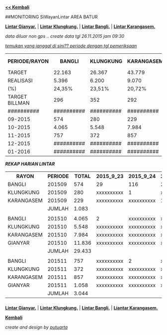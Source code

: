 **[<< Kembali](http://areabatur.github.io/3mm.3atur/)**

##MONITORING SiWayanLintar AREA BATUR

**[Lintar Gianyar.](https://github.com/areabatur/3mm.3atur/blob/master/gia.lintar.112015.markdown )** | 
**[Lintar Klungkung.](https://github.com/areabatur/3mm.3atur/blob/master/klk.lintar.112015.markdown )** | 
**[Lintar Bangli.](https://github.com/areabatur/3mm.3atur/blob/master/ban.lintar.112015.markdown )** | 
**[Lintar Karangasem.](https://github.com/areabatur/3mm.3atur/blob/master/kar.lintar.112015.markdown )**

_data diluar non gps .. create data tgl 26.11.2015 jam 09:30_

_[temukan yang janggal di sini?? periode dengan tgl pemeriksaan](https://github.com/areabatur/3mm.3atur/blob/master/lintar/lintar.lintas.periode.markdown )_ 

<table><tbody><tr><th>PERIODE/RAYON</th><th>BANGLI</th><th>KLUNGKUNG</th><th>KARANGASEM</th><th>GIANYAR</th><th> AREA BATUR </th></tr><tr><td>TARGET</td><td>22.163</td><td>26.367</td><td>43.779</td><td>55.792</td><td> 148.101 </td></tr><tr><td>REALISASI</td><td> 5.396 </td><td> 6.200 </td><td> 9.070 </td><td> 12.894 </td><td> 33.560 </td></tr><tr><td>(%)</td><td>24,35%</td><td>23,51%</td><td>20,72%</td><td>23,11%</td><td>22,66%</td></tr><tr><td>TARGET BILLMAN</td><td>296</td><td>352</td><td>292</td><td>259</td><td> 1.199 </td></tr><tr><td>##########</td><td>##########</td><td>##########</td><td>##########</td><td>##########</td><td>##########</td></tr><tr><td>09-2015</td><td> 574 </td><td> 280 </td><td> 229 </td><td>##########</td><td> 1.083 </td></tr><tr><td>10-2015</td><td> 4.065 </td><td> 5.548 </td><td> 7.984 </td><td> 11.836 </td><td> 29.433 </td></tr><tr><td>11-2015</td><td> 757 </td><td> 372 </td><td> 857 </td><td> 1.058 </td><td> 3.044 </td></tr><tr><td>12-2015</td><td>##########</td><td>##########</td><td>##########</td><td>##########</td><td>##########</td></tr><tr><td>01-2016</td><td>##########</td><td>##########</td><td>##########</td><td>##########</td><td>##########</td></tr></tbody></table>

***REKAP HARIAN LINTAR***

<table><tbody><tr><th>RAYON</th><th>PERIODE</th><th>TOTAL</th><th>2015_9_23</th><th>2015_9_24</th><th>2015_9_25</th><th>2015_9_26</th><th>2015_9_30</th><th>2015_10_1</th><th>2015_10_12</th><th>2015_10_13</th><th>2015_10_14</th><th>2015_10_15</th><th>2015_10_16</th><th>2015_10_17</th><th>2015_10_19</th><th>2015_10_20</th><th>2015_10_21</th><th>2015_10_22</th><th>2015_10_23</th><th>2015_10_24</th><th>2015_10_25</th><th>2015_10_26</th><th>2015_10_27</th><th>2015_10_28</th><th>2015_10_29</th><th>2015_10_30</th><th>2015_10_31</th><th>2015_11_1</th><th>2015_11_2</th><th>2015_11_3</th><th>2015_11_4</th><th>2015_11_5</th><th>2015_11_6</th><th>2015_11_7</th><th>2015_11_8</th><th>2015_11_19</th><th>2015_11_10</th><th>2015_11_11</th><th>2015_11_12</th><th>2015_11_13</th><th>2015_11_14</th><th>2015_11_15</th><th>2015_11_16</th><th>2015_11_17</th><th>2015_11_18</th><th>2015_11_9</th><th>2015_11_20</th><th>2015_11_21</th><th>2015_11_22</th><th>2015_11_23</th><th>2015_11_24</th><th>2015_11_25</th><th>2015_11_26</th></tr><tr><td>BANGLI</td><td>201509</td><td> 574 </td><td> 29 </td><td> 116 </td><td> 22 </td><td> xxxxxxxxxx </td><td> 1 </td><td> xxxxxxxxxx </td><td> 145 </td><td> 39 </td><td> 36 </td><td> 21 </td><td> 93 </td><td> 72 </td><td> xxxxxxxxxx </td><td> xxxxxxxxxx </td><td> xxxxxxxxxx </td><td> xxxxxxxxxx </td><td> xxxxxxxxxx </td><td> xxxxxxxxxx </td><td> xxxxxxxxxx </td><td> xxxxxxxxxx </td><td> xxxxxxxxxx </td><td> xxxxxxxxxx </td><td> xxxxxxxxxx </td><td> xxxxxxxxxx </td><td> xxxxxxxxxx </td><td> xxxxxxxxxx </td><td> xxxxxxxxxx </td><td> xxxxxxxxxx </td><td> xxxxxxxxxx </td><td> xxxxxxxxxx </td><td> xxxxxxxxxx </td><td> xxxxxxxxxx </td><td> xxxxxxxxxx </td><td> xxxxxxxxxx </td><td> xxxxxxxxxx </td><td> xxxxxxxxxx </td><td> xxxxxxxxxx </td><td> xxxxxxxxxx </td><td> xxxxxxxxxx </td><td> xxxxxxxxxx </td><td> xxxxxxxxxx </td><td> xxxxxxxxxx </td><td> xxxxxxxxxx </td><td> xxxxxxxxxx </td><td> xxxxxxxxxx </td><td> xxxxxxxxxx </td><td> xxxxxxxxxx </td><td> xxxxxxxxxx </td><td> xxxxxxxxxx </td><td> xxxxxxxxxx </td><td> xxxxxxxxxx </td></tr><tr><td>KLUNGKUNG</td><td>201509</td><td> 280 </td><td> xxxxxxxxxx </td><td> 1 </td><td> xxxxxxxxxx </td><td> xxxxxxxxxx </td><td> xxxxxxxxxx </td><td> 1 </td><td> xxxxxxxxxx </td><td> 50 </td><td> 47 </td><td> 181 </td><td> xxxxxxxxxx </td><td> xxxxxxxxxx </td><td> xxxxxxxxxx </td><td> xxxxxxxxxx </td><td> xxxxxxxxxx </td><td> xxxxxxxxxx </td><td> xxxxxxxxxx </td><td> xxxxxxxxxx </td><td> xxxxxxxxxx </td><td> xxxxxxxxxx </td><td> xxxxxxxxxx </td><td> xxxxxxxxxx </td><td> xxxxxxxxxx </td><td> xxxxxxxxxx </td><td> xxxxxxxxxx </td><td> xxxxxxxxxx </td><td> xxxxxxxxxx </td><td> xxxxxxxxxx </td><td> xxxxxxxxxx </td><td> xxxxxxxxxx </td><td> xxxxxxxxxx </td><td> xxxxxxxxxx </td><td> xxxxxxxxxx </td><td> xxxxxxxxxx </td><td> xxxxxxxxxx </td><td> xxxxxxxxxx </td><td> xxxxxxxxxx </td><td> xxxxxxxxxx </td><td> xxxxxxxxxx </td><td> xxxxxxxxxx </td><td> xxxxxxxxxx </td><td> xxxxxxxxxx </td><td> xxxxxxxxxx </td><td> xxxxxxxxxx </td><td> xxxxxxxxxx </td><td> xxxxxxxxxx </td><td> xxxxxxxxxx </td><td> xxxxxxxxxx </td><td> xxxxxxxxxx </td><td> xxxxxxxxxx </td><td> xxxxxxxxxx </td></tr><tr><td>KARANGASEM</td><td>201509</td><td> 229 </td><td> xxxxxxxxxx </td><td> xxxxxxxxxx </td><td> 1 </td><td> xxxxxxxxxx </td><td> xxxxxxxxxx </td><td> xxxxxxxxxx </td><td> 24 </td><td> 32 </td><td> 38 </td><td> 72 </td><td> 24 </td><td> 25 </td><td> 7 </td><td> 6 </td><td> xxxxxxxxxx </td><td> xxxxxxxxxx </td><td> xxxxxxxxxx </td><td> xxxxxxxxxx </td><td> xxxxxxxxxx </td><td> xxxxxxxxxx </td><td> xxxxxxxxxx </td><td> xxxxxxxxxx </td><td> xxxxxxxxxx </td><td> xxxxxxxxxx </td><td> xxxxxxxxxx </td><td> xxxxxxxxxx </td><td> xxxxxxxxxx </td><td> xxxxxxxxxx </td><td> xxxxxxxxxx </td><td> xxxxxxxxxx </td><td> xxxxxxxxxx </td><td> xxxxxxxxxx </td><td> xxxxxxxxxx </td><td> xxxxxxxxxx </td><td> xxxxxxxxxx </td><td> xxxxxxxxxx </td><td> xxxxxxxxxx </td><td> xxxxxxxxxx </td><td> xxxxxxxxxx </td><td> xxxxxxxxxx </td><td> xxxxxxxxxx </td><td> xxxxxxxxxx </td><td> xxxxxxxxxx </td><td> xxxxxxxxxx </td><td> xxxxxxxxxx </td><td> xxxxxxxxxx </td><td> xxxxxxxxxx </td><td> xxxxxxxxxx </td><td> xxxxxxxxxx </td><td> xxxxxxxxxx </td><td> xxxxxxxxxx </td></tr><tr><td> </td><td>JUMLAH</td><td> 1.083 </td><td> </td><td> </td><td> </td><td> </td><td> </td><td> </td><td> </td><td> </td><td> </td><td> </td><td> </td><td> </td><td> </td><td> </td><td> </td><td> </td><td> </td><td> </td><td> </td><td> </td><td> </td><td> </td><td> </td><td> </td><td> </td><td> </td><td> </td><td> </td><td> </td><td> </td><td> </td><td> </td><td> </td><td> </td><td> </td><td> </td><td> </td><td> </td><td> </td><td> </td><td> </td><td> </td><td> </td><td> </td><td> </td><td> </td><td> </td><td> </td><td> </td><td> </td><td> </td></tr><tr><td> </td><td> </td><td> </td><td> </td><td> </td><td> </td><td> </td><td> </td><td> </td><td> </td><td> </td><td> </td><td> </td><td> </td><td> </td><td> </td><td> </td><td> </td><td> </td><td> </td><td> </td><td> </td><td> </td><td> </td><td> </td><td> </td><td> </td><td> </td><td> </td><td> </td><td> </td><td> </td><td> </td><td> </td><td> </td><td> </td><td> </td><td> </td><td> </td><td> </td><td> </td><td> </td><td> </td><td> </td><td> </td><td> </td><td> </td><td> </td><td> </td><td> </td><td> </td><td> </td><td> </td><td> </td></tr><tr><td>BANGLI</td><td>201510</td><td> 4.065 </td><td> 2 </td><td> xxxxxxxxxx </td><td> xxxxxxxxxx </td><td> 2 </td><td> xxxxxxxxxx </td><td> xxxxxxxxxx </td><td> 21 </td><td> xxxxxxxxxx </td><td> xxxxxxxxxx </td><td> xxxxxxxxxx </td><td> 2 </td><td> 5 </td><td> 5 </td><td> 157 </td><td> xxxxxxxxxx </td><td> 54 </td><td> xxxxxxxxxx </td><td> 105 </td><td> 105 </td><td> 99 </td><td> 99 </td><td> 21 </td><td> 29 </td><td> 2 </td><td> 3 </td><td> 4 </td><td> 36 </td><td> xxxxxxxxxx </td><td> 32 </td><td> 139 </td><td> 294 </td><td> 230 </td><td> 190 </td><td> 304 </td><td> 429 </td><td> 9 </td><td> 226 </td><td> 77 </td><td> 210 </td><td> xxxxxxxxxx </td><td> 199 </td><td> 129 </td><td> 129 </td><td> 275 </td><td> 391 </td><td> 51 </td><td> xxxxxxxxxx </td><td> xxxxxxxxxx </td><td> xxxxxxxxxx </td><td> xxxxxxxxxx </td><td> xxxxxxxxxx </td></tr><tr><td>KLUNGKUNG</td><td>201510</td><td> 5.548 </td><td> xxxxxxxxxx </td><td> xxxxxxxxxx </td><td> xxxxxxxxxx </td><td> xxxxxxxxxx </td><td> xxxxxxxxxx </td><td> xxxxxxxxxx </td><td> xxxxxxxxxx </td><td> 4 </td><td> 1 </td><td> 31 </td><td> 133 </td><td> xxxxxxxxxx </td><td> 35 </td><td> xxxxxxxxxx </td><td> 52 </td><td> xxxxxxxxxx </td><td> xxxxxxxxxx </td><td> 3 </td><td> 5 </td><td> xxxxxxxxxx </td><td> xxxxxxxxxx </td><td> xxxxxxxxxx </td><td> 1 </td><td> xxxxxxxxxx </td><td> xxxxxxxxxx </td><td> xxxxxxxxxx </td><td> xxxxxxxxxx </td><td> 5 </td><td> 94 </td><td> 377 </td><td> 521 </td><td> 197 </td><td> 222 </td><td> 319 </td><td> 229 </td><td> 137 </td><td> 120 </td><td> 301 </td><td> 563 </td><td> 73 </td><td> 444 </td><td> 388 </td><td> 415 </td><td> 262 </td><td> 497 </td><td> 119 </td><td> xxxxxxxxxx </td><td> xxxxxxxxxx </td><td> xxxxxxxxxx </td><td> xxxxxxxxxx </td><td> xxxxxxxxxx </td></tr><tr><td>KARANGASEM</td><td>201510</td><td> 7.984 </td><td> xxxxxxxxxx </td><td> xxxxxxxxxx </td><td> xxxxxxxxxx </td><td> xxxxxxxxxx </td><td> xxxxxxxxxx </td><td> xxxxxxxxxx </td><td> xxxxxxxxxx </td><td> xxxxxxxxxx </td><td> xxxxxxxxxx </td><td> xxxxxxxxxx </td><td> xxxxxxxxxx </td><td> xxxxxxxxxx </td><td> 5 </td><td> 1 </td><td> 2 </td><td> 11 </td><td> 2 </td><td> 105 </td><td> 113 </td><td> 7 </td><td> 86 </td><td> 27 </td><td> 74 </td><td> 11 </td><td> 38 </td><td> 4 </td><td> 4 </td><td> 106 </td><td> 179 </td><td> 418 </td><td> 368 </td><td> 287 </td><td> 231 </td><td> 377 </td><td> 377 </td><td> 153 </td><td> 278 </td><td> 426 </td><td> 561 </td><td> 576 </td><td> 608 </td><td> 585 </td><td> 463 </td><td> 577 </td><td> 500 </td><td> 424 </td><td> xxxxxxxxxx </td><td> xxxxxxxxxx </td><td> xxxxxxxxxx </td><td> xxxxxxxxxx </td><td> xxxxxxxxxx </td></tr><tr><td>GIANYAR</td><td>201510</td><td> 11.836 </td><td> xxxxxxxxxx </td><td> xxxxxxxxxx </td><td> xxxxxxxxxx </td><td> xxxxxxxxxx </td><td> xxxxxxxxxx </td><td> xxxxxxxxxx </td><td> xxxxxxxxxx </td><td> xxxxxxxxxx </td><td> xxxxxxxxxx </td><td> xxxxxxxxxx </td><td> xxxxxxxxxx </td><td> xxxxxxxxxx </td><td> xxxxxxxxxx </td><td> 1 </td><td> xxxxxxxxxx </td><td> 3 </td><td> xxxxxxxxxx </td><td> 77 </td><td> 28 </td><td> 26 </td><td> 8 </td><td> 12 </td><td> 4 </td><td> 5 </td><td> 4 </td><td> 6 </td><td> 1 </td><td> </td><td> 29 </td><td> 87 </td><td> 56 </td><td> 79 </td><td> 17 </td><td> 829 </td><td> 781 </td><td> 833 </td><td> 1.111 </td><td> 1.453 </td><td> 1.104 </td><td> 313 </td><td> 1.180 </td><td> 897 </td><td> 1.083 </td><td> 530 </td><td> 753 </td><td> 526 </td><td> xxxxxxxxxx </td><td> xxxxxxxxxx </td><td> xxxxxxxxxx </td><td> xxxxxxxxxx </td><td> xxxxxxxxxx </td></tr><tr><td> </td><td>JUMLAH</td><td> 29.433 </td><td> </td><td> </td><td> </td><td> </td><td> </td><td> </td><td> </td><td> </td><td> </td><td> </td><td> </td><td> </td><td> </td><td> </td><td> </td><td> </td><td> </td><td> </td><td> </td><td> </td><td> </td><td> </td><td> </td><td> </td><td> </td><td> </td><td> </td><td> </td><td> </td><td> </td><td> </td><td> </td><td> </td><td> </td><td> </td><td> </td><td> </td><td> </td><td> </td><td> </td><td> </td><td> </td><td> </td><td> </td><td> </td><td> </td><td> </td><td> </td><td> </td><td> </td><td> </td></tr><tr><td> </td><td> </td><td> </td><td> </td><td> </td><td> </td><td> </td><td> </td><td> </td><td> </td><td> </td><td> </td><td> </td><td> </td><td> </td><td> </td><td> </td><td> </td><td> </td><td> </td><td> </td><td> </td><td> </td><td> </td><td> </td><td> </td><td> </td><td> </td><td> </td><td> </td><td> </td><td> </td><td> </td><td> </td><td> </td><td> </td><td> </td><td> </td><td> </td><td> </td><td> </td><td> </td><td> </td><td> </td><td> </td><td> </td><td> </td><td> </td><td> </td><td> </td><td> </td><td> </td><td> </td><td> </td></tr><tr><td>BANGLI</td><td>201511</td><td> 757 </td><td> xxxxxxxxxx </td><td> 2 </td><td> xxxxxxxxxx </td><td> xxxxxxxxxx </td><td> xxxxxxxxxx </td><td> xxxxxxxxxx </td><td> xxxxxxxxxx </td><td> xxxxxxxxxx </td><td> xxxxxxxxxx </td><td> xxxxxxxxxx </td><td> xxxxxxxxxx </td><td> xxxxxxxxxx </td><td> xxxxxxxxxx </td><td> xxxxxxxxxx </td><td> xxxxxxxxxx </td><td> 1 </td><td> xxxxxxxxxx </td><td> 1 </td><td> 1 </td><td> 3 </td><td> xxxxxxxxxx </td><td> xxxxxxxxxx </td><td> xxxxxxxxxx </td><td> xxxxxxxxxx </td><td> xxxxxxxxxx </td><td> xxxxxxxxxx </td><td> xxxxxxxxxx </td><td> xxxxxxxxxx </td><td> xxxxxxxxxx </td><td> xxxxxxxxxx </td><td> xxxxxxxxxx </td><td> xxxxxxxxxx </td><td> xxxxxxxxxx </td><td> xxxxxxxxxx </td><td> xxxxxxxxxx </td><td> xxxxxxxxxx </td><td> xxxxxxxxxx </td><td> xxxxxxxxxx </td><td> xxxxxxxxxx </td><td> xxxxxxxxxx </td><td> xxxxxxxxxx </td><td> xxxxxxxxxx </td><td> xxxxxxxxxx </td><td> xxxxxxxxxx </td><td> xxxxxxxxxx </td><td> xxxxxxxxxx </td><td> 168 </td><td> 191 </td><td> 244 </td><td> 128 </td><td> 18 </td></tr><tr><td>KLUNGKUNG</td><td>201511</td><td> 372 </td><td> xxxxxxxxxx </td><td> xxxxxxxxxx </td><td> xxxxxxxxxx </td><td> xxxxxxxxxx </td><td> xxxxxxxxxx </td><td> xxxxxxxxxx </td><td> xxxxxxxxxx </td><td> xxxxxxxxxx </td><td> xxxxxxxxxx </td><td> xxxxxxxxxx </td><td> xxxxxxxxxx </td><td> xxxxxxxxxx </td><td> xxxxxxxxxx </td><td> xxxxxxxxxx </td><td> xxxxxxxxxx </td><td> xxxxxxxxxx </td><td> xxxxxxxxxx </td><td> xxxxxxxxxx </td><td> xxxxxxxxxx </td><td> xxxxxxxxxx </td><td> xxxxxxxxxx </td><td> xxxxxxxxxx </td><td> xxxxxxxxxx </td><td> xxxxxxxxxx </td><td> xxxxxxxxxx </td><td> xxxxxxxxxx </td><td> xxxxxxxxxx </td><td> xxxxxxxxxx </td><td> xxxxxxxxxx </td><td> xxxxxxxxxx </td><td> xxxxxxxxxx </td><td> xxxxxxxxxx </td><td> xxxxxxxxxx </td><td> xxxxxxxxxx </td><td> xxxxxxxxxx </td><td> xxxxxxxxxx </td><td> xxxxxxxxxx </td><td> xxxxxxxxxx </td><td> xxxxxxxxxx </td><td> xxxxxxxxxx </td><td> xxxxxxxxxx </td><td> xxxxxxxxxx </td><td> xxxxxxxxxx </td><td> xxxxxxxxxx </td><td> 3 </td><td> 1 </td><td> 11 </td><td> 84 </td><td> 124 </td><td> 130 </td><td> 19 </td></tr><tr><td>KARANGASEM</td><td>201511</td><td> 857 </td><td> xxxxxxxxxx </td><td> xxxxxxxxxx </td><td> xxxxxxxxxx </td><td> xxxxxxxxxx </td><td> xxxxxxxxxx </td><td> xxxxxxxxxx </td><td> xxxxxxxxxx </td><td> xxxxxxxxxx </td><td> xxxxxxxxxx </td><td> xxxxxxxxxx </td><td> xxxxxxxxxx </td><td> xxxxxxxxxx </td><td> xxxxxxxxxx </td><td> xxxxxxxxxx </td><td> xxxxxxxxxx </td><td> xxxxxxxxxx </td><td> xxxxxxxxxx </td><td> 2 </td><td> xxxxxxxxxx </td><td> xxxxxxxxxx </td><td> xxxxxxxxxx </td><td> xxxxxxxxxx </td><td> xxxxxxxxxx </td><td> xxxxxxxxxx </td><td> xxxxxxxxxx </td><td> xxxxxxxxxx </td><td> xxxxxxxxxx </td><td> xxxxxxxxxx </td><td> xxxxxxxxxx </td><td> xxxxxxxxxx </td><td> xxxxxxxxxx </td><td> xxxxxxxxxx </td><td> xxxxxxxxxx </td><td> xxxxxxxxxx </td><td> xxxxxxxxxx </td><td> xxxxxxxxxx </td><td> xxxxxxxxxx </td><td> xxxxxxxxxx </td><td> xxxxxxxxxx </td><td> xxxxxxxxxx </td><td> xxxxxxxxxx </td><td> xxxxxxxxxx </td><td> xxxxxxxxxx </td><td> xxxxxxxxxx </td><td> 4 </td><td> 14 </td><td> 279 </td><td> 313 </td><td> 192 </td><td> 50 </td><td> 3 </td></tr><tr><td>GIANYAR</td><td>201511</td><td> 1.058 </td><td> xxxxxxxxxx </td><td> xxxxxxxxxx </td><td> xxxxxxxxxx </td><td> xxxxxxxxxx </td><td> xxxxxxxxxx </td><td> xxxxxxxxxx </td><td> xxxxxxxxxx </td><td> xxxxxxxxxx </td><td> xxxxxxxxxx </td><td> xxxxxxxxxx </td><td> xxxxxxxxxx </td><td> xxxxxxxxxx </td><td> xxxxxxxxxx </td><td> xxxxxxxxxx </td><td> xxxxxxxxxx </td><td> xxxxxxxxxx </td><td> xxxxxxxxxx </td><td> xxxxxxxxxx </td><td> xxxxxxxxxx </td><td> xxxxxxxxxx </td><td> xxxxxxxxxx </td><td> xxxxxxxxxx </td><td> xxxxxxxxxx </td><td> xxxxxxxxxx </td><td> xxxxxxxxxx </td><td> xxxxxxxxxx </td><td> xxxxxxxxxx </td><td> xxxxxxxxxx </td><td> xxxxxxxxxx </td><td> xxxxxxxxxx </td><td> xxxxxxxxxx </td><td> xxxxxxxxxx </td><td> xxxxxxxxxx </td><td> xxxxxxxxxx </td><td> xxxxxxxxxx </td><td> xxxxxxxxxx </td><td> xxxxxxxxxx </td><td> xxxxxxxxxx </td><td> xxxxxxxxxx </td><td> xxxxxxxxxx </td><td> xxxxxxxxxx </td><td> xxxxxxxxxx </td><td> xxxxxxxxxx </td><td> xxxxxxxxxx </td><td> xxxxxxxxxx </td><td> xxxxxxxxxx </td><td> 94 </td><td> 328 </td><td> 257 </td><td> 367 </td><td> 12 </td></tr><tr><td> </td><td>JUMLAH</td><td> 3.044 </td><td> </td><td> </td><td> </td><td> </td><td> </td><td> </td><td> </td><td> </td><td> </td><td> </td><td> </td><td> </td><td> </td><td> </td><td> </td><td> </td><td> </td><td> </td><td> </td><td> </td><td> </td><td> </td><td> </td><td> </td><td> </td><td> </td><td> </td><td> </td><td> </td><td> </td><td> </td><td> </td><td> </td><td> </td><td> </td><td> </td><td> </td><td> </td><td> </td><td> </td><td> </td><td> </td><td> </td><td> </td><td> </td><td> </td><td> </td><td> </td><td> </td><td> </td><td> </td></tr></tbody></table>

###

**[Lintar Gianyar.](https://github.com/areabatur/3mm.3atur/blob/master/gia.lintar.112015.markdown )** | 
**[Lintar Klungkung.](https://github.com/areabatur/3mm.3atur/blob/master/klk.lintar.112015.markdown )** | 
**[Lintar Bangli.](https://github.com/areabatur/3mm.3atur/blob/master/ban.lintar.112015.markdown )** | 
**[Liantar Karangasem.](https://github.com/areabatur/3mm.3atur/blob/master/kar.lintar.112015.markdown )**

**[Kembali](http://areabatur.github.io/3mm.3atur/)**

_create and design by [putuarta](mailto:putuarta@gmail.com)_

